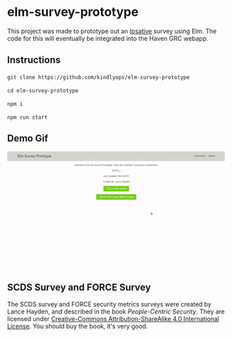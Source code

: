 # elm-survey-prototype

This project was made to prototype out an [Ipsative](https://en.wikipedia.org/wiki/Ipsative) survey using Elm. The code for this will eventually be integrated into the Haven GRC webapp.

## Instructions

`git clone https://github.com/kindlyops/elm-survey-prototype`

`cd elm-survey-prototype`

`npm i`

`npm run start`

## Demo Gif

![Demo Gif](https://github.com/kindlyops/elm-survey-prototype/raw/master/demo.gif)

## SCDS Survey and FORCE Survey

The SCDS survey and FORCE security metrics surveys were created by Lance Hayden,
and described in the book _People-Centric Security_. They are licensed under
[Creative-Commons Attribution-ShareAlike 4.0 International License](https://creativecommons.org/licenses/by-sa/4.0/).
You should buy the book, it's very good.
